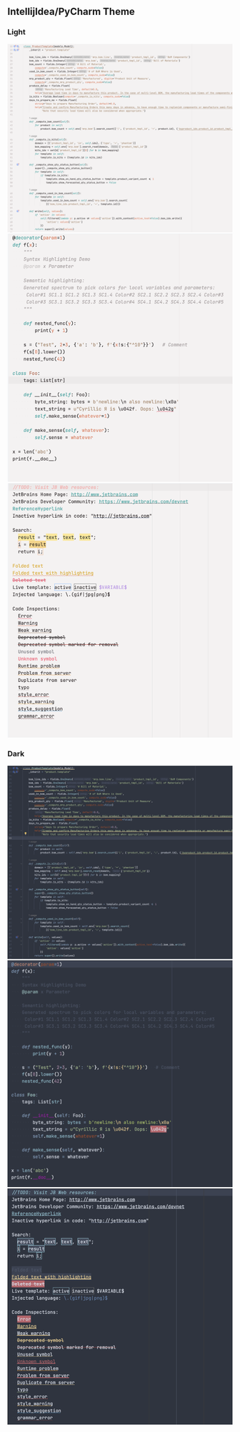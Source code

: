 ## IntellijIdea/PyCharm Theme


### Light


<img src="MdCoffee_Light_Snippet.png" alt="MdCoffee Light Code Snippet" width="600"/>
<img src="MdCoffee_Light_Python.png" alt="MdCoffee Light Python" width="600"/>
<img src="MdCoffee_Light_General.png" alt="MdCoffee Light General" width="600"/>



### Dark


<img src="MdCoffee_Dark_Snippet.png" alt="MdCoffee Dark Code Snippet" width="600"/>
<img src="MdCoffee_Dark_Python.png" alt="MdCoffee Dark Python" width="600"/>
<img src="MdCoffee_Dark_General.png" alt="MdCoffee Dark General" width="600"/>


